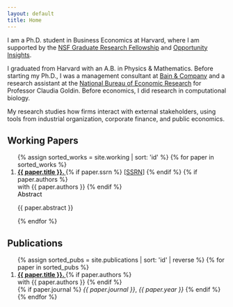 ```yaml
---
layout: default
title: Home
---
```


<p>I am a Ph.D. student in Business Economics at Harvard, where I am supported by the <a href="https://www.nsfgrfp.org/" rel="external nofollow noopener" target="_blank">NSF Graduate Research Fellowship</a> and <a href="https://opportunityinsights.org/" rel="external nofollow noopener" target="_blank">Opportunity Insights</a>.</p>

<p>I graduated from Harvard with an A.B. in Physics &amp; Mathematics. Before starting my Ph.D., I was a management consultant at <a href="https://www.bain.com/" rel="external nofollow noopener" target="_blank">Bain &amp; Company</a> and a research assistant at the <a href="https://www.nber.org/" rel="external nofollow noopener" target="_blank">National Bureau of Economic Research</a> for Professor Claudia Goldin. Before economics, I did research in computational biology.</p>

<p>My research studies how firms interact with external stakeholders, using tools from industrial organization, corporate finance, and public economics.</p>

## Working Papers

<ol class="paper-list">
 {% assign sorted_works = site.working | sort: 'id' %}
  {% for paper in sorted_works %}
  <li>
    <strong>
      <a href="{{ paper.link }}" target="_blank" rel="noopener" class="paper-title">
        {{ paper.title }}.
      </a>
    </strong>
    {% if paper.ssrn %}
      [<a href="{{ paper.ssrn }}" target="_blank" rel="noopener" class="paper-link">SSRN</a>]
    {% endif %}
    {% if paper.authors %}
    <br>
      with {{ paper.authors }}
    {% endif %}
    <br>
    <a 
       class="d-inline-flex align-items-center collapsed" 
       style="color: black; text-decoration: none; cursor: pointer;"
       data-toggle="collapse"
       href="#collapse-{{ paper.id | remove: '/working/' }}"
       role="button"
       aria-expanded="false"
       aria-controls="collapse-{{ paper.id | remove: '/working/' }}"
    >
      <i class="fas fa-caret-right mr-1"></i> Abstract
    </a>
    <div class="collapse ml-4 mb-3" id="collapse-{{ paper.id | remove: '/working/' }}">
      <p>{{ paper.abstract }}</p>
    </div>
  </li>
  {% endfor %}
</ol>

## Publications

<ol class="paper-list">
  {% assign sorted_pubs = site.publications | sort: 'id' | reverse %}
  {% for paper in sorted_pubs %}
  <li>
    <strong>
      <a href="{{ paper.link }}" target="_blank" rel="noopener" class="paper-title">
        {{ paper.title }}.
      </a>
    </strong>
    {% if paper.authors %}
     <br>
      with {{ paper.authors }}
    {% endif %}
    <br>
    {% if paper.journal %}
      <em>{{ paper.journal }}</em>, <em>{{ paper.year }}</em>
    {% endif %}
    <br>
  </li>
  {% endfor %}
</ol>

